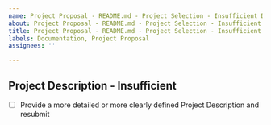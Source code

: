 ```yaml
---
name: Project Proposal - README.md - Project Selection - Insufficient Description
about: Project Proposal - README.md - Project Selection - Insufficient Description
title: Project Proposal - README.md - Project Selection - Insufficient Description
labels: Documentation, Project Proposal
assignees: ''

---
```


## Project  Description - Insufficient

- [ ] Provide a more detailed or more clearly defined Project Description and resubmit
